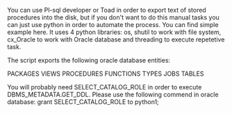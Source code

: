 You can use Pl-sql developer or Toad in order to export text of stored procedures into the disk, 
but if you don't want to do this manual tasks you can just use python in order to automate the process.
You can find simple example here. 
It uses 4 python libraries: os, shutil to work with file system, cx_Oracle to work with Oracle database and threading to execute repetetive task.

The script exports the following oracle database entities:

PACKAGES
VIEWS
PROCEDURES
FUNCTIONS
TYPES
JOBS
TABLES


You will probably need SELECT_CATALOG_ROLE in order to execute DBMS_METADATA.GET_DDL.
Please use the following commend in oracle database:
grant SELECT_CATALOG_ROLE to python1;